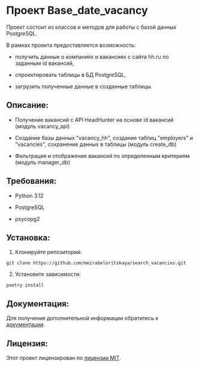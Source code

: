 # Проект Base_date_vacancy
  Проект состоит из классов и методов для работы с базой данных PostgreSQL. 

  В рамках проекта предоставляется возможность:

- получить данные о компаниях и вакансиях с сайта hh.ru по заданным id вакансий,

- спроектировать таблицы в БД PostgreSQL,

- загрузить полученные данные в созданные таблицы.


## Описание:

- Получение вакансий с API HeadHunter на основе id вакансий  (модуль vacancy_api)

- Создание базы данных "vacancy_hh", создание таблиц "employers" и "vacancies", сохранение данных в таблицы (модуль create_db)

- Фильтрация и отображение вакансий по определенным критериям (модуль manager_db)


## Требования:

- Python 3.12

- PostgreSQL

- psycopg2

## Установка:

1. Клонируйте репозиторий:
```
git clone https://github.com/meirabeloritskaya/search_vacancies.git
```
2. Установите зависимости:
```
poetry install
```

## Документация:

Для получения дополнительной информации обратитесь к [документации](docs/README.md).

## Лицензия:

Этот проект лицензирован по [лицензии MIT](LICENSE).

